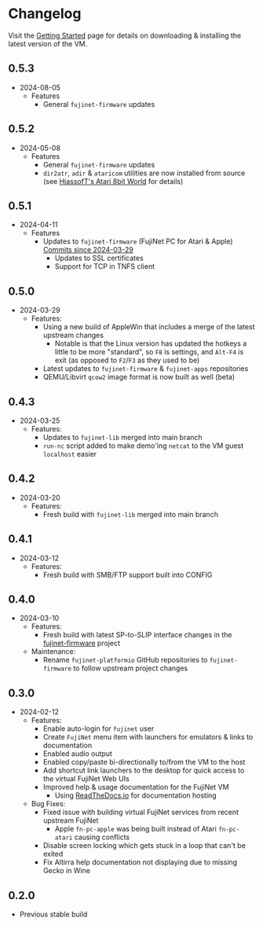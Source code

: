 # Changelog

Visit the [Getting Started](gettingstarted.md) page for details on downloading & installing the latest version of the VM.

## 0.5.3

- 2024-08-05
  - Features
    - General `fujinet-firmware` updates

## 0.5.2

- 2024-05-08
  - Features
    - General `fujinet-firmware` updates
    - `dir2atr`, `adir` & `ataricom` utilities are now installed from source (see [HiassofT's Atari 8bit World](https://www.horus.com/~hias/atari/) for details)

## 0.5.1

- 2024-04-11
  - Features
    - Updates to `fujinet-firmware` (FujiNet PC for Atari & Apple) [Commits since 2024-03-29](https://github.com/FujiNetWIFI/fujinet-firmware/commits/master/?since=2024-03-29&until=2024-04-11)
      - Updates to SSL certificates
      - Support for TCP in TNFS client

## 0.5.0

- 2024-03-29
  - Features:
    - Using a new build of AppleWin that includes a merge of the latest upstream changes
      - Notable is that the Linux version has updated the hotkeys a little to be more "standard", so `F8` is settings, and `Alt-F4` is exit (as opposed to `F2`/`F3` as they used to be)
    - Latest updates to `fujinet-firmware` & `fujinet-apps` repositories
    - QEMU/Libvirt `qcow2` image format is now built as well (beta)


## 0.4.3

- 2024-03-25
  - Features:
    - Updates to `fujinet-lib` merged into main branch
    - `run-nc` script added to make demo'ing `netcat` to the VM guest `localhost` easier

## 0.4.2

- 2024-03-20
  - Features:
    - Fresh build with `fujinet-lib` merged into main branch

## 0.4.1

- 2024-03-12
  - Features:
    - Fresh build with SMB/FTP support built into CONFIG

## 0.4.0

- 2024-03-10
  - Features:
    - Fresh build with latest SP-to-SLIP interface changes in the [fujinet-firmware](https://github.com/FujiNetWIFI/fujinet-firmware) project
  - Maintenance:
    - Rename `fujinet-platformio` GitHub repositories to `fujinet-firmware` to follow upstream project changes

## 0.3.0

- 2024-02-12
  - Features: 
    - Enable auto-login for `fujinet` user
    - Create `FujiNet` menu item with launchers for emulators & links to documentation
    - Enabled audio output
    - Enabled copy/paste bi-directionally to/from the VM to the host
    - Add shortcut link launchers to the desktop for quick access to the virtual FujiNet Web UIs
    - Improved help & usage documentation for the FujiNet VM
      - Using [ReadTheDocs.io](https://readthedocs.io) for documentation hosting
  - Bug Fixes:
    - Fixed issue with building virtual FujiNet services from recent upstream FujiNet
      - Apple `fn-pc-apple` was being built instead of Atari `fn-pc-atari` causing conflicts
    - Disable screen locking which gets stuck in a loop that can't be exited
    - Fix Altirra help documentation not displaying due to missing Gecko in Wine

## 0.2.0

- Previous stable build
